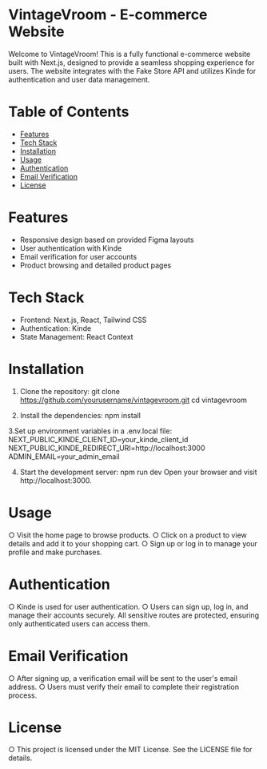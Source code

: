 # VintageVroom - E-commerce Website

Welcome to VintageVroom! This is a fully functional e-commerce website built with Next.js, designed to provide a seamless shopping experience for users. The website integrates with the Fake Store API and utilizes Kinde for authentication and user data management.

# Table of Contents

- [Features](#features)
- [Tech Stack](#tech-stack)
- [Installation](#installation)
- [Usage](#usage)
- [Authentication](#authentication)
- [Email Verification](#email-verification)
- [License](#license)

# Features

- Responsive design based on provided Figma layouts
- User authentication with Kinde
- Email verification for user accounts
- Product browsing and detailed product pages

# Tech Stack

- Frontend: Next.js, React, Tailwind CSS
- Authentication: Kinde
- State Management: React Context

# Installation

1. Clone the repository:
   git clone https://github.com/yourusername/vintagevroom.git
   cd vintagevroom

2. Install the dependencies:
   npm install

3.Set up environment variables in a .env.local file:
  NEXT_PUBLIC_KINDE_CLIENT_ID=your_kinde_client_id
  NEXT_PUBLIC_KINDE_REDIRECT_URI=http://localhost:3000
  ADMIN_EMAIL=your_admin_email

4. Start the development server:
  npm run dev
  Open your browser and visit http://localhost:3000.

# Usage
○ Visit the home page to browse products.
○ Click on a product to view details and add it to your shopping cart.
○ Sign up or log in to manage your profile and make purchases.

# Authentication
○ Kinde is used for user authentication. 
○ Users can sign up, log in, and manage their accounts securely. All sensitive routes are protected, ensuring only authenticated users can access them.

# Email Verification
○ After signing up, a verification email will be sent to the user's email address. 
○ Users must verify their email to complete their registration process.

# License
○ This project is licensed under the MIT License. See the LICENSE file for details.
